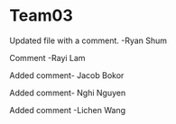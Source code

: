 # Team03

Updated file with a comment. -Ryan Shum

Comment  -Rayi Lam

Added comment- Jacob Bokor

Added comment- Nghi Nguyen

Added comment -Lichen Wang


